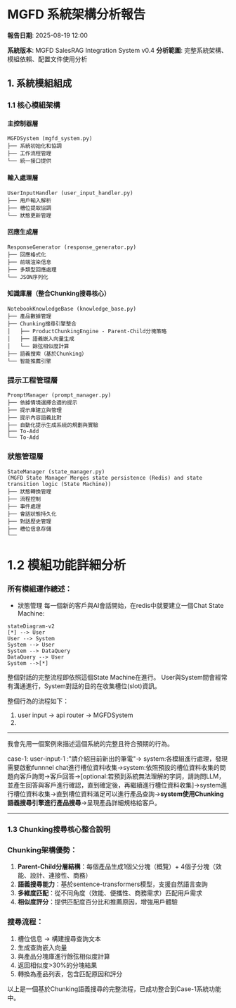 # MGFD 系統架構分析報告

**報告日期**: 2025-08-19 12:00

**系統版本**: MGFD SalesRAG Integration System v0.4
**分析範圍**: 完整系統架構、模組依賴、配置文件使用分析

## 1. 系統模組組成

### 1.1 核心模組架構

#### **主控制器層**

```
MGFDSystem (mgfd_system.py)
├── 系統初始化和協調
├── 工作流程管理
└── 統一接口提供
```

#### **輸入處理層**

```
UserInputHandler (user_input_handler.py)
├── 用戶輸入解析
├── 槽位提取協調
└── 狀態更新管理
```

#### **回應生成層**

```
ResponseGenerator (response_generator.py)
├── 回應格式化
├── 前端渲染信息
├── 多類型回應處理
└── JSON序列化
```

#### **知識庫層（整合Chunking搜尋核心）**

```
NotebookKnowledgeBase (knowledge_base.py)
├── 產品數據管理
├── Chunking搜尋引擎整合
│   ├── ProductChunkingEngine - Parent-Child分塊策略
│   ├── 語義嵌入向量生成
│   └── 餘弦相似度計算
├── 語義搜索（基於Chunking）
└── 智能推薦引擎
```

### 提示工程管理層

```
PromptManager (prompt_manager.py)
├── 依據情境選擇合適的提示
├── 提示庫建立與管理
├── 提示內容語義比對
├── 自動化提示生成系統的規劃與實驗
├── To-Add
└── To-Add
```

### 狀態管理層

```
StateManager (state_manager.py)
(MGFD State Manager Merges state persistence (Redis) and state transition logic (State Machine))
├── 狀態轉換管理
├── 流程控制
├── 事件處理
├── 會話狀態持久化
├── 對話歷史管理
├── 槽位信息存儲
└── 
```

# 1.2 模組功能詳細分析

### 所有模組運作總述：

* 狀態管理
  每一個新的客戶與AI會話開始，在redis中就要建立一個Chat State Machine:

```mermaid
stateDiagram-v2
[*] --> User
User --> System
System --> User
System --> DataQuery
DataQuery --> User
System -->[*]
```

整個對話的完整流程即依照這個State Machine在進行。 User與System間會經常有溝通進行，System對話的目的在收集槽位(slot)資訊。

整個行為的流程如下：

1. user input -> api router -> MGFDSystem
2. 





---



我會先用一個案例來描述這個系統的完整且符合預期的行為。

case-1:
user-input-1 :"請介紹目前新出的筆電"-> system:各模組進行處理，發現需要啟動funnnel chat進行槽位資料收集->system:依照預設的槽位資料收集的問題向客戶詢問->客戶回答->[optional:若預到系統無法理解的字詞，請詢問LLM，並產生回答與客戶進行確認，直到確定後，再繼續進行槽位資料收集]->system進行槽位資料收集->直到槽位資料滿足可以進行產品查詢->**system使用Chunking語義搜尋引擎進行產品搜尋**->呈現產品詳細規格給客戶。

---

### 1.3 **Chunking搜尋核心整合說明**

### Chunking架構優勢：

1. **Parent-Child分層結構**：每個產品生成1個父分塊（概覽）+ 4個子分塊（效能、設計、連接性、商務）
2. **語義搜尋能力**：基於sentence-transformers模型，支援自然語言查詢
3. **多維度匹配**：從不同角度（效能、便攜性、商務需求）匹配用戶需求
4. **相似度評分**：提供匹配度百分比和推薦原因，增強用戶體驗

### 搜尋流程：

1. 槽位信息 → 構建搜尋查詢文本
2. 生成查詢嵌入向量
3. 與產品分塊庫進行餘弦相似度計算
4. 返回相似度>30%的分塊結果
5. 轉換為產品列表，包含匹配原因和評分

以上是一個基於Chunking語義搜尋的完整流程，已成功整合到Case-1系統功能中。
